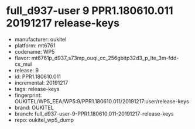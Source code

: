 # full_d937-user 9 PPR1.180610.011 20191217 release-keys
- manufacturer: oukitel
- platform: mt6761
- codename: WP5
- flavor: mt6761p_d937_s73mp_ouqi_cc_256gbitp32d3_p_lte_3m-fdd-cs_mul
- release: 9
- id: PPR1.180610.011
- incremental: 20191217
- tags: release-keys
- fingerprint: OUKITEL/WP5_EEA/WP5:9/PPR1.180610.011/20191217:user/release-keys
- brand: OUKITEL
- branch: full_d937-user-9-PPR1.180610.011-20191217-release-keys
- repo: oukitel_wp5_dump
